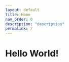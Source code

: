 ```yaml
---
layout: default
title: Home
nav_order: 0
description: "description"
permalink: /
---
```


# Hello World!